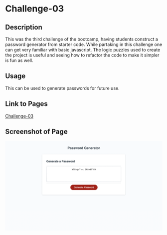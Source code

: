 # Challenge-03

## Description

This was the third challenge of the bootcamp, having students construct a password generator from starter code. While partaking in this challenge one can get very familiar with basic javascript. The logic puzzles used to create the project is useful and seeing how to refactor the code to make it simpler is fun as well.

## Usage

This can be used to generate passwords for future use.

## Link to Pages

[Challenge-03](https://ptookey.github.io/Challenge-03/)

## Screenshot of Page

![Challenge-03](Challenge-03.png)
